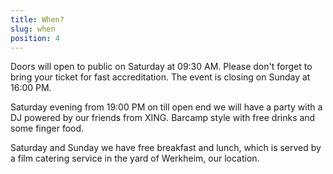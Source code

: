```yaml
---
title: When?
slug: when
position: 4
---
```



Doors will open to public on Saturday at 09:30 AM. Please don't forget to bring your ticket for fast accreditation. The event is closing on Sunday at 16:00 PM.

Saturday evening from 19:00 PM on till open end we will have a party with a DJ powered by our friends from XING. Barcamp style with free drinks and some finger food.

Saturday and Sunday we have free breakfast and lunch, which is served by a film catering service in the yard of Werkheim, our location.
